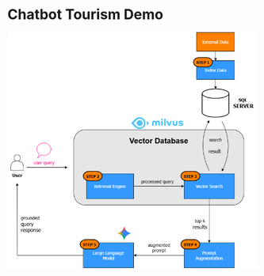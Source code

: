 # Chatbot Tourism Demo

![UI](https://github.com/Swuzz123/Tourism-chatbot-demo/blob/master/architecture%20demo.png)
